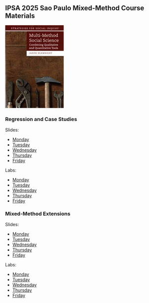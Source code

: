 ## IPSA 2025 Sao Paulo Mixed-Method Course Materials

![](practicemm.jpg?raw=true)

### Regression and Case Studies

Slides:

* [Monday](https://jnseawright.github.io/IPSA2025/Regression%and%Case%Studies%Slides/IPSA-2025-Day-1.html)
* [Tuesday](https://jnseawright.github.io/IPSA2025/Regression%20and%20Case%20Studies%20Slides/IPSA%202024%20Day%202.pdf) 
* [Wednesday](https://jnseawright.github.io/IPSA2025/Regression%20and%20Case%20Studies%20Slides/IPSA%202024%20Day%203.pdf)
* [Thursday](https://jnseawright.github.io/IPSA2025/Regression%20and%20Case%20Studies%20Slides/IPSA%202024%20Day%204.pdf)
* [Friday](https://jnseawright.github.io/IPSA2025/Regression%20and%20Case%20Studies%20Slides/IPSA%202024%20Day%205.pdf) 

Labs:

* [Monday](https://jnseawright.github.io/IPSA2025/Regression%20and%20Case%20Studies%20Labs/IPSA%202024%20Lab%201.pdf)
* [Tuesday](https://jnseawright.github.io/IPSA2025/Regression%20and%20Case%20Studies%20Labs/IPSA%202024%20Lab%202.pdf) 
* [Wednesday](https://jnseawright.github.io/IPSA2025/Regression%20and%20Case%20Studies%20Labs/IPSA%202024%20Lab%203.pdf)
* [Thursday](https://jnseawright.github.io/IPSA2025/Regression%20and%20Case%20Studies%20Labs/IPSA%202024%20Lab%204.pdf)
* [Friday](https://jnseawright.github.io/IPSA2025/Regression%20and%20Case%20Studies%20Labs/IPSA%202024%20Lab%205.pdf) 

### Mixed-Method Extensions

Slides:

* [Monday](https://jnseawright.github.io/IPSA2025/Extensions%20Slides/IPSA%202024%20Extensions%20Day%201.pdf)
* [Tuesday](https://jnseawright.github.io/IPSA2025/Extensions%20Slides/IPSA%202024%20Extensions%20Day%202.pdf) 
* [Wednesday](https://jnseawright.github.io/IPSA2025/Extensions%20Slides/IPSA%202024%20Extensions%20Day%203.pdf)
* [Thursday](https://jnseawright.github.io/IPSA2025/Extensions%20Slides/IPSA%202024%20Extensions%20Day%204.pdf)
* [Friday](https://jnseawright.github.io/IPSA2025/Extensions%20Slides/IPSA%202024%20Extensions%20Day%205.pdf) 

Labs:

* [Monday](https://jnseawright.github.io/IPSA2025/Extensions%20Labs/IPSA%202024%20Lab%206.pdf)
* [Tuesday](https://jnseawright.github.io/IPSA2025/Extensions%20Labs/IPSA%202024%20Lab%207.pdf) 
* [Wednesday](https://jnseawright.github.io/IPSA2025/Extensions%20Labs/IPSA%202024%20Lab%208.pdf)
* [Thursday](https://jnseawright.github.io/IPSA2025/Extensions%20Labs/IPSA%202024%20Lab%209.pdf)
* [Friday](https://jnseawright.github.io/IPSA2025/Extensions%20Labs/IPSA%202024%20Lab%2010.pdf) 







